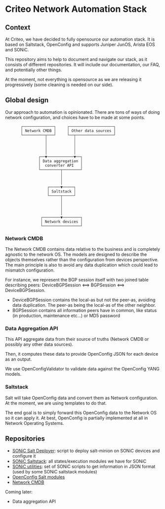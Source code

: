 # Criteo Network Automation Stack

## Context

At Criteo, we have decided to fully opensource our automation stack. It is based on Saltstack, OpenConfig and supports Juniper JunOS, Arista EOS and SONiC.

This repository aims to help to document and navigate our stack, as it consists of different repositories.
It will include our documentation, our FAQ, and potentially other things.

At the moment, not everything is opensource as we are releasing it progressively (some cleaning is needed on our side).

## Global design

Our approach to automation is opinionated. There are tons of ways of doing network configuration, and choices have to be made at some points.

           ┌──────────────┐     ┌────────────────────┐
           │ Network CMDB │     │ Other data sources │
           └──────────┬───┘     └──┬─────────────────┘
                      │            │
                      │            │
                      │            │
                      │            │
                   ┌──▼────────────▼──┐
                   │ Data aggregation │
                   │  converter API   │
                   └─────────┬────────┘
                             │
                             │
                             │
                       ┌─────▼─────┐
                       │ Saltstack │
                       └─────┬─────┘
                             │
                             │
                             │
                             │
                    ┌────────▼────────┐
                    │ Network devices │
                    └─────────────────┘

### Network CMDB

The Network CMDB contains data relative to the business and is completely agnostic to the network OS. The models are designed to describe the objects themselves rather than the configuration from devices perspective. The main principle is also to avoid any data duplication which could lead to mismatch configuration.

For instance, we represent the BGP session itself with two joined table describing peers: DeviceBGPSession <==> BGPSession <==> DeviceBGPSession.
* DeviceBGPSession contains the local-as but not the peer-as, avoiding data duplication. The peer-as being the local-as of the other neighbor.
* BGPSession contains all information peers have in common, like status (in production, maintenance etc...) or MD5 password

### Data Aggregation API

This API aggregate data from their source of truths (Network CMDB or possibly any other data sources).

Then, it computes these data to provide OpenConfig JSON for each device as an output.

We use OpenConfigValidator to validate data against the OpenConfig YANG models.

### Saltstack

Salt will take OpenConfig data and convert them as Network configuration. At the moment, we are using templates to do that.

The end goal is to simply forward this OpenConfig data to the Network OS so it can apply it. At best, OpenConfig is partially implemented at all in Network Operating Systems.

## Repositories

* [SONiC Salt Deployer](https://github.com/criteo/sonic-salt-deployer): script to deploy salt-minion on SONiC devices and configure it
* [SONiC Saltstack](https://github.com/criteo/sonic-saltstack): all states/execution modules we have for SONiC
* [SONiC utilities](https://github.com/criteo/criteo-sonic-utilities): set of SONiC scripts to get information in JSON format (used by some SONiC saltstack modules)
* [OpenConfig Salt modules](https://github.com/criteo/openconfig-saltstack)
* [Network CMDB](https://github.com/criteo/netbox-network-cmdb)

Coming later:
* Data aggregation API
